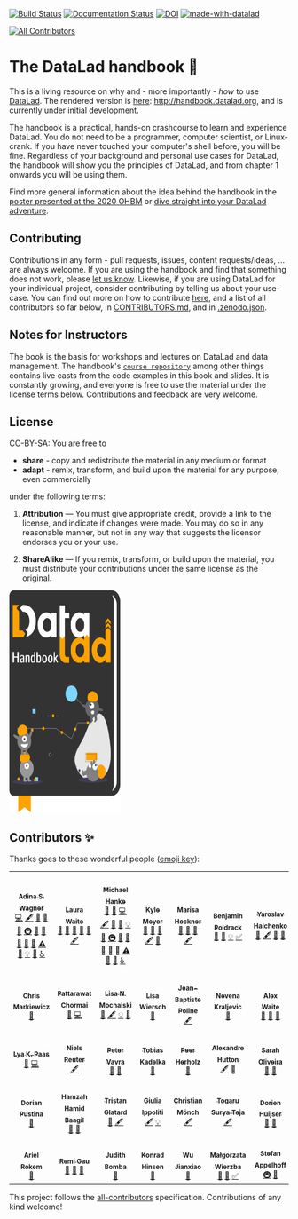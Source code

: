 [![Build Status](https://travis-ci.org/datalad-handbook/book.svg?branch=master)](https://travis-ci.org/datalad-handbook/book) [![Documentation Status](https://readthedocs.org/projects/datalad-handbook/badge/?version=latest)](http://handbook.datalad.org/en/latest/?badge=latest)
[![DOI](https://zenodo.org/badge/DOI/10.5281/zenodo.3608611.svg)](https://doi.org/10.5281/zenodo.3608611)
[![made-with-datalad](https://www.datalad.org/badges/made_with.svg)](https://datalad.org)
<!-- ALL-CONTRIBUTORS-BADGE:START - Do not remove or modify this section -->
[![All Contributors](https://img.shields.io/badge/all_contributors-35-orange.svg?style=flat-square)](#contributors-)
<!-- ALL-CONTRIBUTORS-BADGE:END --> 

# The DataLad handbook :orange_book:

This is a living resource on why and - more importantly - *how* to use [DataLad](http://www.datalad.org).
The rendered version is [here](http://handbook.datalad.org): http://handbook.datalad.org, and is currently
under initial development.

The handbook is a practical, hands-on crashcourse to learn and experience DataLad.
You do not need to be a programmer, computer scientist, or Linux-crank. If you have never touched your computer's shell before, you will be fine. Regardless of your background and personal use cases for DataLad, the handbook will show you the principles of DataLad, and from chapter 1 onwards you will be using them.

Find more general information about the idea behind the handbook in the [poster presented at the 2020 OHBM](artwork/OHBM_2020.pdf) or [dive straight into your DataLad adventure](https://handbook.datalad.org).

## Contributing

Contributions in any form - pull requests, issues, content requests/ideas, ... are always welcome.
If you are using the handbook and find that something does not work,
please [let us know](https://github.com/datalad-handbook/book/issues/new).
Likewise, if you are using DataLad for your individual project, consider contributing by telling us about your use-case.
You can find out more on how to contribute [here](http://handbook.datalad.org/en/latest/contributing.html),
and a list of all contributors so far below, in [CONTRIBUTORS.md](CONTRIBUTORS.md), and in [.zenodo.json](.zenodo.json).

## Notes for Instructors

The book is the basis for workshops and lectures on DataLad and data management.
The handbook's [``course repository``](https://github.com/datalad-handbook/course)
among other things contains live casts from the code examples in this book and
slides. It is constantly growing, and everyone is free to use the material under
the license terms below. Contributions and feedback are very welcome.

## License

CC-BY-SA: You are free to

- **share** - copy and redistribute the material in any medium or format
- **adapt** - remix, transform, and build upon the material for any purpose, even commercially

under the following terms:

1) **Attribution** — You must give appropriate credit, provide a link to the license, and indicate
 if changes were made. You may do so in any reasonable manner, but not in any way that suggests
 the licensor endorses you or your use.

2) **ShareAlike** — If you remix, transform, or build upon the material, you must distribute your
 contributions under the same license as the original.

<img src="https://raw.githubusercontent.com/datalad-handbook/book/master/artwork/logo.svg?sanitize=true" width="200" height="400">  

## Contributors ✨

Thanks goes to these wonderful people ([emoji key](https://allcontributors.org/docs/en/emoji-key)):

<!-- ALL-CONTRIBUTORS-LIST:START - Do not remove or modify this section -->
<!-- prettier-ignore-start -->
<!-- markdownlint-disable -->
<table>
  <tr>
    <td align="center"><a href="https://www.researchgate.net/profile/Adina_Wagner"><img src="https://avatars1.githubusercontent.com/u/29738718?v=4" width="100px;" alt=""/><br /><sub><b>Adina S. Wagner</b></sub></a><br /><a href="https://github.com/datalad-handbook/book/commits?author=adswa" title="Code">💻</a> <a href="#content-adswa" title="Content">🖋</a> <a href="https://github.com/datalad-handbook/book/commits?author=adswa" title="Documentation">📖</a> <a href="#design-adswa" title="Design">🎨</a> <a href="#ideas-adswa" title="Ideas, Planning, & Feedback">🤔</a> <a href="#infra-adswa" title="Infrastructure (Hosting, Build-Tools, etc)">🚇</a> <a href="#maintenance-adswa" title="Maintenance">🚧</a> <a href="#projectManagement-adswa" title="Project Management">📆</a> <a href="https://github.com/datalad-handbook/book/pulls?q=is%3Apr+reviewed-by%3Aadswa" title="Reviewed Pull Requests">👀</a> <a href="#userTesting-adswa" title="User Testing">📓</a> <a href="#talk-adswa" title="Talks">📢</a> <a href="https://github.com/datalad-handbook/book/commits?author=adswa" title="Tests">⚠️</a> <a href="https://github.com/datalad-handbook/book/issues?q=author%3Aadswa" title="Bug reports">🐛</a> <a href="#example-adswa" title="Examples">💡</a> <a href="#question-adswa" title="Answering Questions">💬</a> <a href="#a11y-adswa" title="Accessibility">️️️️♿️</a></td>
    <td align="center"><a href="https://github.com/loj"><img src="https://avatars2.githubusercontent.com/u/15157717?v=4" width="100px;" alt=""/><br /><sub><b>Laura Waite</b></sub></a><br /><a href="#ideas-loj" title="Ideas, Planning, & Feedback">🤔</a> <a href="#maintenance-loj" title="Maintenance">🚧</a> <a href="https://github.com/datalad-handbook/book/pulls?q=is%3Apr+reviewed-by%3Aloj" title="Reviewed Pull Requests">👀</a> <a href="#talk-loj" title="Talks">📢</a> <a href="#question-loj" title="Answering Questions">💬</a> <a href="#content-loj" title="Content">🖋</a></td>
    <td align="center"><a href="http://psychoinformatics.de"><img src="https://avatars1.githubusercontent.com/u/136479?v=4" width="100px;" alt=""/><br /><sub><b>Michael Hanke</b></sub></a><br /><a href="#question-mih" title="Answering Questions">💬</a> <a href="https://github.com/datalad-handbook/book/issues?q=author%3Amih" title="Bug reports">🐛</a> <a href="https://github.com/datalad-handbook/book/commits?author=mih" title="Code">💻</a> <a href="#content-mih" title="Content">🖋</a> <a href="https://github.com/datalad-handbook/book/commits?author=mih" title="Documentation">📖</a> <a href="#design-mih" title="Design">🎨</a> <a href="#example-mih" title="Examples">💡</a> <a href="#ideas-mih" title="Ideas, Planning, & Feedback">🤔</a> <a href="#infra-mih" title="Infrastructure (Hosting, Build-Tools, etc)">🚇</a> <a href="#maintenance-mih" title="Maintenance">🚧</a> <a href="#plugin-mih" title="Plugin/utility libraries">🔌</a> <a href="#projectManagement-mih" title="Project Management">📆</a> <a href="https://github.com/datalad-handbook/book/pulls?q=is%3Apr+reviewed-by%3Amih" title="Reviewed Pull Requests">👀</a> <a href="#tool-mih" title="Tools">🔧</a> <a href="https://github.com/datalad-handbook/book/commits?author=mih" title="Tests">⚠️</a> <a href="#talk-mih" title="Talks">📢</a> <a href="#userTesting-mih" title="User Testing">📓</a> <a href="#a11y-mih" title="Accessibility">️️️️♿️</a></td>
    <td align="center"><a href="https://github.com/kyleam"><img src="https://avatars2.githubusercontent.com/u/1297788?v=4" width="100px;" alt=""/><br /><sub><b>Kyle Meyer</b></sub></a><br /><a href="https://github.com/datalad-handbook/book/issues?q=author%3Akyleam" title="Bug reports">🐛</a> <a href="https://github.com/datalad-handbook/book/pulls?q=is%3Apr+reviewed-by%3Akyleam" title="Reviewed Pull Requests">👀</a> <a href="#question-kyleam" title="Answering Questions">💬</a> <a href="#content-kyleam" title="Content">🖋</a> <a href="#ideas-kyleam" title="Ideas, Planning, & Feedback">🤔</a></td>
    <td align="center"><a href="https://github.com/marisaheckner"><img src="https://avatars2.githubusercontent.com/u/52243533?v=4" width="100px;" alt=""/><br /><sub><b>Marisa Heckner</b></sub></a><br /><a href="#ideas-marisaheckner" title="Ideas, Planning, & Feedback">🤔</a> <a href="#userTesting-marisaheckner" title="User Testing">📓</a> <a href="https://github.com/datalad-handbook/book/issues?q=author%3Amarisaheckner" title="Bug reports">🐛</a> <a href="#content-marisaheckner" title="Content">🖋</a></td>
    <td align="center"><a href="https://github.com/bpoldrack"><img src="https://avatars2.githubusercontent.com/u/10498301?v=4" width="100px;" alt=""/><br /><sub><b>Benjamin Poldrack</b></sub></a><br /><a href="#question-bpoldrack" title="Answering Questions">💬</a> <a href="#ideas-bpoldrack" title="Ideas, Planning, & Feedback">🤔</a> <a href="#example-bpoldrack" title="Examples">💡</a> <a href="#tutorial-bpoldrack" title="Tutorials">✅</a></td>
    <td align="center"><a href="http://www.onerussian.com"><img src="https://avatars3.githubusercontent.com/u/39889?v=4" width="100px;" alt=""/><br /><sub><b>Yaroslav Halchenko</b></sub></a><br /><a href="https://github.com/datalad-handbook/book/pulls?q=is%3Apr+reviewed-by%3Ayarikoptic" title="Reviewed Pull Requests">👀</a> <a href="#content-yarikoptic" title="Content">🖋</a> <a href="#ideas-yarikoptic" title="Ideas, Planning, & Feedback">🤔</a> <a href="https://github.com/datalad-handbook/book/issues?q=author%3Ayarikoptic" title="Bug reports">🐛</a></td>
  </tr>
  <tr>
    <td align="center"><a href="https://github.com/effigies"><img src="https://avatars0.githubusercontent.com/u/83442?v=4" width="100px;" alt=""/><br /><sub><b>Chris Markiewicz</b></sub></a><br /><a href="https://github.com/datalad-handbook/book/issues?q=author%3Aeffigies" title="Bug reports">🐛</a></td>
    <td align="center"><a href="http://pat.chormai.org"><img src="https://avatars0.githubusercontent.com/u/1214890?v=4" width="100px;" alt=""/><br /><sub><b>Pattarawat Chormai</b></sub></a><br /><a href="https://github.com/datalad-handbook/book/issues?q=author%3Aheytitle" title="Bug reports">🐛</a> <a href="https://github.com/datalad-handbook/book/commits?author=heytitle" title="Code">💻</a></td>
    <td align="center"><a href="https://github.com/lisanmo"><img src="https://avatars0.githubusercontent.com/u/52251433?v=4" width="100px;" alt=""/><br /><sub><b>Lisa N. Mochalski</b></sub></a><br /><a href="https://github.com/datalad-handbook/book/issues?q=author%3Alisanmo" title="Bug reports">🐛</a> <a href="#content-lisanmo" title="Content">🖋</a> <a href="#example-lisanmo" title="Examples">💡</a> <a href="#ideas-lisanmo" title="Ideas, Planning, & Feedback">🤔</a></td>
    <td align="center"><a href="https://github.com/LisaWiersch96"><img src="https://avatars3.githubusercontent.com/u/57354773?v=4" width="100px;" alt=""/><br /><sub><b>Lisa Wiersch</b></sub></a><br /><a href="https://github.com/datalad-handbook/book/issues?q=author%3ALisaWiersch96" title="Bug reports">🐛</a></td>
    <td align="center"><a href="https://github.com/jbpoline"><img src="https://avatars0.githubusercontent.com/u/275048?v=4" width="100px;" alt=""/><br /><sub><b>Jean-Baptiste Poline</b></sub></a><br /><a href="#content-jbpoline" title="Content">🖋</a></td>
    <td align="center"><a href="https://github.com/NevenaK"><img src="https://avatars2.githubusercontent.com/u/57677812?v=4" width="100px;" alt=""/><br /><sub><b>Nevena Kraljevic</b></sub></a><br /><a href="#userTesting-NevenaK" title="User Testing">📓</a></td>
    <td align="center"><a href="https://github.com/aqw"><img src="https://avatars0.githubusercontent.com/u/765557?v=4" width="100px;" alt=""/><br /><sub><b>Alex Waite</b></sub></a><br /><a href="https://github.com/datalad-handbook/book/pulls?q=is%3Apr+reviewed-by%3Aaqw" title="Reviewed Pull Requests">👀</a> <a href="https://github.com/datalad-handbook/book/issues?q=author%3Aaqw" title="Bug reports">🐛</a> <a href="#ideas-aqw" title="Ideas, Planning, & Feedback">🤔</a></td>
  </tr>
  <tr>
    <td align="center"><a href="https://github.com/lilikapa"><img src="https://avatars3.githubusercontent.com/u/14184487?v=4" width="100px;" alt=""/><br /><sub><b>Lya K. Paas</b></sub></a><br /><a href="https://github.com/datalad-handbook/book/issues?q=author%3Alilikapa" title="Bug reports">🐛</a> <a href="https://github.com/datalad-handbook/book/commits?author=lilikapa" title="Code">💻</a></td>
    <td align="center"><a href="https://github.com/nhjjreuter"><img src="https://avatars1.githubusercontent.com/u/24777116?v=4" width="100px;" alt=""/><br /><sub><b>Niels Reuter</b></sub></a><br /><a href="#content-nhjjreuter" title="Content">🖋</a></td>
    <td align="center"><a href="https://github.com/pvavra"><img src="https://avatars3.githubusercontent.com/u/5610129?v=4" width="100px;" alt=""/><br /><sub><b>Peter Vavra</b></sub></a><br /><a href="#ideas-pvavra" title="Ideas, Planning, & Feedback">🤔</a> <a href="#userTesting-pvavra" title="User Testing">📓</a></td>
    <td align="center"><a href="https://github.com/TobiasKadelka"><img src="https://avatars1.githubusercontent.com/u/49553687?v=4" width="100px;" alt=""/><br /><sub><b>Tobias Kadelka</b></sub></a><br /><a href="#userTesting-TobiasKadelka" title="User Testing">📓</a></td>
    <td align="center"><a href="http://peerherholz.github.io"><img src="https://avatars0.githubusercontent.com/u/20129524?v=4" width="100px;" alt=""/><br /><sub><b>Peer Herholz</b></sub></a><br /><a href="#ideas-PeerHerholz" title="Ideas, Planning, & Feedback">🤔</a></td>
    <td align="center"><a href="https://github.com/AlexandreHutton"><img src="https://avatars3.githubusercontent.com/u/50920802?v=4" width="100px;" alt=""/><br /><sub><b>Alexandre Hutton</b></sub></a><br /><a href="#content-AlexandreHutton" title="Content">🖋</a> <a href="https://github.com/datalad-handbook/book/issues?q=author%3AAlexandreHutton" title="Bug reports">🐛</a></td>
    <td align="center"><a href="https://github.com/sarah1989"><img src="https://avatars3.githubusercontent.com/u/3898779?v=4" width="100px;" alt=""/><br /><sub><b>Sarah Oliveira</b></sub></a><br /><a href="https://github.com/datalad-handbook/book/pulls?q=is%3Apr+reviewed-by%3Asarah1989" title="Reviewed Pull Requests">👀</a> <a href="#ideas-sarah1989" title="Ideas, Planning, & Feedback">🤔</a></td>
  </tr>
  <tr>
    <td align="center"><a href="https://github.com/dorianps"><img src="https://avatars3.githubusercontent.com/u/9083517?v=4" width="100px;" alt=""/><br /><sub><b>Dorian Pustina</b></sub></a><br /><a href="#ideas-dorianps" title="Ideas, Planning, & Feedback">🤔</a></td>
    <td align="center"><a href="https://github.com/hbaagil"><img src="https://avatars3.githubusercontent.com/u/61992500?v=4" width="100px;" alt=""/><br /><sub><b>Hamzah Hamid Baagil</b></sub></a><br /><a href="#userTesting-hbaagil" title="User Testing">📓</a> <a href="https://github.com/datalad-handbook/book/issues?q=author%3Ahbaagil" title="Bug reports">🐛</a></td>
    <td align="center"><a href="https://github.com/glatard"><img src="https://avatars0.githubusercontent.com/u/5174953?v=4" width="100px;" alt=""/><br /><sub><b>Tristan Glatard</b></sub></a><br /><a href="https://github.com/datalad-handbook/book/issues?q=author%3Aglatard" title="Bug reports">🐛</a> <a href="#content-glatard" title="Content">🖋</a></td>
    <td align="center"><a href="https://github.com/gi114"><img src="https://avatars0.githubusercontent.com/u/17640807?v=4" width="100px;" alt=""/><br /><sub><b>Giulia Ippoliti</b></sub></a><br /><a href="#content-gi114" title="Content">🖋</a> <a href="#example-gi114" title="Examples">💡</a></td>
    <td align="center"><a href="https://github.com/christian-monch"><img src="https://avatars3.githubusercontent.com/u/17925232?v=4" width="100px;" alt=""/><br /><sub><b>Christian Mönch</b></sub></a><br /><a href="#content-christian-monch" title="Content">🖋</a></td>
    <td align="center"><a href="https://github.com/ayrustogaru"><img src="https://avatars1.githubusercontent.com/u/35329371?v=4" width="100px;" alt=""/><br /><sub><b>Togaru Surya Teja</b></sub></a><br /><a href="#content-ayrustogaru" title="Content">🖋</a></td>
    <td align="center"><a href="https://github.com/DorienHuijser"><img src="https://avatars1.githubusercontent.com/u/58177697?v=4" width="100px;" alt=""/><br /><sub><b>Dorien Huijser</b></sub></a><br /><a href="https://github.com/datalad-handbook/book/issues?q=author%3ADorienHuijser" title="Bug reports">🐛</a> <a href="#userTesting-DorienHuijser" title="User Testing">📓</a></td>
  </tr>
  <tr>
    <td align="center"><a href="http://arokem.org"><img src="https://avatars1.githubusercontent.com/u/118582?v=4" width="100px;" alt=""/><br /><sub><b>Ariel Rokem</b></sub></a><br /><a href="https://github.com/datalad-handbook/book/issues?q=author%3Aarokem" title="Bug reports">🐛</a></td>
    <td align="center"><a href="https://remi-gau.github.io/"><img src="https://avatars3.githubusercontent.com/u/6961185?v=4" width="100px;" alt=""/><br /><sub><b>Remi Gau</b></sub></a><br /><a href="https://github.com/datalad-handbook/book/issues?q=author%3ARemi-Gau" title="Bug reports">🐛</a> <a href="#ideas-Remi-Gau" title="Ideas, Planning, & Feedback">🤔</a> <a href="#maintenance-Remi-Gau" title="Maintenance">🚧</a></td>
    <td align="center"><a href="https://github.com/judithbomba"><img src="https://avatars1.githubusercontent.com/u/68907896?v=4" width="100px;" alt=""/><br /><sub><b>Judith Bomba</b></sub></a><br /><a href="https://github.com/datalad-handbook/book/issues?q=author%3Ajudithbomba" title="Bug reports">🐛</a></td>
    <td align="center"><a href="http://khinsen.net/"><img src="https://avatars2.githubusercontent.com/u/94934?v=4" width="100px;" alt=""/><br /><sub><b>Konrad Hinsen</b></sub></a><br /><a href="https://github.com/datalad-handbook/book/issues?q=author%3Akhinsen" title="Bug reports">🐛</a></td>
    <td align="center"><a href="https://github.com/jadecci"><img src="https://avatars2.githubusercontent.com/u/14807815?v=4" width="100px;" alt=""/><br /><sub><b>Wu Jianxiao</b></sub></a><br /><a href="https://github.com/datalad-handbook/book/issues?q=author%3Ajadecci" title="Bug reports">🐛</a></td>
    <td align="center"><a href="https://github.com/m-wierzba"><img src="https://avatars1.githubusercontent.com/u/31971177?v=4" width="100px;" alt=""/><br /><sub><b>Małgorzata Wierzba</b></sub></a><br /><a href="#userTesting-m-wierzba" title="User Testing">📓</a> <a href="https://github.com/datalad-handbook/book/pulls?q=is%3Apr+reviewed-by%3Am-wierzba" title="Reviewed Pull Requests">👀</a> <a href="#tutorial-m-wierzba" title="Tutorials">✅</a></td>
    <td align="center"><a href="https://www.stefanappelhoff.com"><img src="https://avatars1.githubusercontent.com/u/9084751?v=4" width="100px;" alt=""/><br /><sub><b>Stefan Appelhoff</b></sub></a><br /><a href="#infra-sappelhoff" title="Infrastructure (Hosting, Build-Tools, etc)">🚇</a> <a href="#tool-sappelhoff" title="Tools">🔧</a></td>
  </tr>
</table>

<!-- markdownlint-enable -->
<!-- prettier-ignore-end -->
<!-- ALL-CONTRIBUTORS-LIST:END -->

This project follows the [all-contributors](https://github.com/all-contributors/all-contributors) specification. Contributions of any kind welcome!
